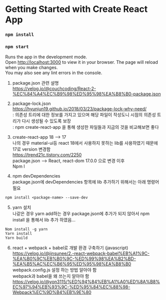 # Getting Started with Create React App
### `npm install`
### `npm start`
Runs the app in the development mode.\
Open [http://localhost:3000](http://localhost:3000) to view it in your browser.
The page will reload when you make changes.\
You may also see any lint errors in the console.

1. package.json 관련 설명   
https://velog.io/@couchcoding/React-2-%EC%84%A4%EC%B9%98%ED%95%98%EA%B8%B0-package.json  

2. package-lock.json  
https://hyunjun19.github.io/2018/03/23/package-lock-why-need/  
: 의존성 트리에 대한 정보를 가지고 있으며 해당 파일이 작성도니 시점의 의존성 트리가 다시 생성될 수 있도록 보장  
: npm create-react-app 을 통해 생성한 파일들과 지금의 것을 비교해보면 좋다  

3. create-react-app 18 —> 17  
나의 경우 material-ui등 react 18에서 사용하지 못하는 lib를 사용하였기 때문에 17로 version 변경함  
https://trend21c.tistory.com/2250  
package.json --> React, react-dom 17.0.0 으로 변경 이후  
Npm I  

4. npm devDependencies  
package.json에 devDependencies 항목에 lib 추가하기 위해서는 아래 명령어 필요
```
npm install <package-name> --save-dev
```

5. yarn 설치  
나같은 경우 yarn add하는 경우 package.json에 추가가 되지 않아서 npm install 을 통해서 lib 추가 하였음...
```
Nom install -g yarn
Yarn install
Yarn build
```

6. react + webpack + babel로 개발 환경 구축하기 (javascript)  
https://velog.io/@jinsunee/2.-react-webpack-babel%EB%A1%9C-%EA%B0%9C%EB%B0%9C-%ED%99%98%EA%B2%BD-%EA%B5%AC%EC%B6%95%ED%95%98%EA%B8%B0  
webpack.config.js 설정 하는 방법 알아야 함  
webpack과 babel을 왜 쓰는지 알아야 함  
https://velog.io/@yon3115/%ED%94%84%EB%A1%A0%ED%8A%B8%EC%97%94%EB%93%9C-%ED%95%84%EC%88%98-Webpack%EC%9D%B4%EB%9E%80

